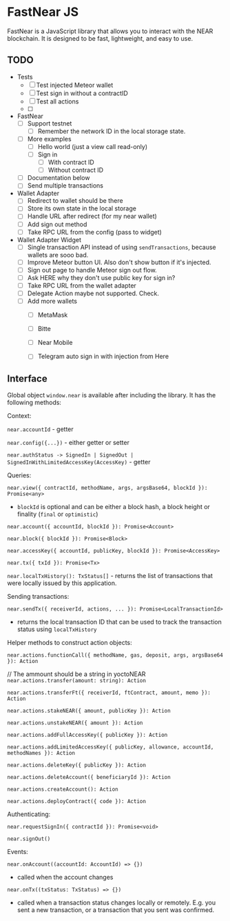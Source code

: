 # FastNear JS

FastNear is a JavaScript library that allows you to interact with the NEAR blockchain. It is designed to be fast, lightweight, and easy to use.

## TODO

- Tests
  - [ ] Test injected Meteor wallet
  - [ ] Test sign in without a contractID
  - [ ] Test all actions
  - [ ] 

- FastNear
  - [ ] Support testnet
    - [ ] Remember the network ID in the local storage state.
  - [ ] More examples
    - [ ] Hello world (just a view call read-only)
    - [ ] Sign in
      - [ ] With contract ID
      - [ ] Without contract ID
  - [ ] Documentation below
  - [ ] Send multiple transactions
- Wallet Adapter
  - [ ] Redirect to wallet should be there
  - [ ] Store its own state in the local storage
  - [ ] Handle URL after redirect (for my near wallet)
  - [ ] Add sign out method
  - [ ] Take RPC URL from the config (pass to widget)
- Wallet Adapter Widget
  - [ ] Single transaction API instead of using `sendTransactions`, because wallets are sooo bad.
  - [ ] Improve Meteor button UI. Also don't show button if it's injected.
  - [ ] Sign out page to handle Meteor sign out flow.
  - [ ] Ask HERE why they don't use public key for sign in?
  - [ ] Take RPC URL from the wallet adapter
  - [ ] Delegate Action maybe not supported. Check.
  - [ ] Add more wallets
    - [ ] MetaMask
    - [ ] Bitte
    - [ ] Near Mobile
    - [ ] Telegram auto sign in with injection from Here



## Interface

Global object `window.near` is available after including the library. It has the following methods:

Context:

`near.accountId` - getter

`near.config({...})` - either getter or setter

`near.authStatus -> SignedIn | SignedOut | SignedInWithLimitedAccessKey(AccessKey)` - getter

Queries:

`near.view({ contractId, methodName, args, argsBase64, blockId }): Promise<any>`
- `blockId` is optional and can be either a block hash, a block height or finality (`final` or `optimistic`)

`near.account({ accountId, blockId }): Promise<Account>`

`near.block({ blockId }): Promise<Block>`

`near.accessKey({ accountId, publicKey, blockId }): Promise<AccessKey>`

`near.tx({ txId }): Promise<Tx>`

`near.localTxHistory(): TxStatus[]` - returns the list of transactions that were locally issued by this application.

Sending transactions:

`near.sendTx({ receiverId, actions, ... }): Promise<LocalTransactionId>`
- returns the local transaction ID that can be used to track the transaction status using `localTxHistory`

Helper methods to construct action objects:

`near.actions.functionCall({ methodName, gas, deposit, args, argsBase64 }): Action`

// The ammount should be a string in yoctoNEAR
`near.actions.transfer(amount: string): Action`

`near.actions.transferFt({ receiverId, ftContract, amount, memo }): Action`

`near.actions.stakeNEAR({ amount, publicKey }): Action`

`near.actions.unstakeNEAR({ amount }): Action`

`near.actions.addFullAccessKey({ publicKey }): Action`

`near.actions.addLimitedAccessKey({ publicKey, allowance, accountId, methodNames }): Action`

`near.actions.deleteKey({ publicKey }): Action`

`near.actions.deleteAccount({ beneficiaryId }): Action`

`near.actions.createAccount(): Action`

`near.actions.deployContract({ code }): Action`

Authenticating:

`near.requestSignIn({ contractId }): Promise<void>`

`near.signOut()`

Events:

`near.onAccount((accountId: AccountId) => {})`
- called when the account changes

`near.onTx((txStatus: TxStatus) => {})`
- called when a transaction status changes locally or remotely. E.g. you sent a new transaction, or a transaction that you sent was confirmed.

```
